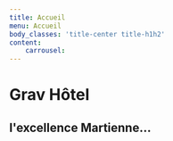 ```yaml
---
title: Accueil
menu: Accueil
body_classes: 'title-center title-h1h2'
content:
    carrousel:
---
```


# Grav Hôtel
## l'excellence Martienne...



